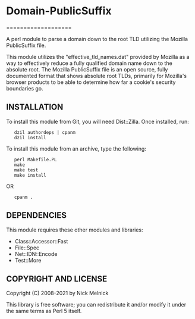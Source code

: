# Domain-PublicSuffix
===================

A perl module to parse a domain down to the root TLD utilizing the Mozilla
PublicSuffix file.

This module utilizes the "effective_tld_names.dat" provided by Mozilla as a way
to effectively reduce a fully qualified domain name down to the absolute root.
The Mozilla PublicSuffix file is an open source, fully documented format that
shows absolute root TLDs, primarily for Mozilla's browser products to be able
to determine how far a cookie's security boundaries go.

## INSTALLATION

To install this module from Git, you will need Dist::Zilla. Once installed, run:
```
   dzil authordeps | cpanm
   dzil install
```

To install this module from an archive, type the following:
```
   perl Makefile.PL
   make
   make test
   make install
```
   OR
```
   cpanm .
```

## DEPENDENCIES

This module requires these other modules and libraries:

* Class::Accessor::Fast
* File::Spec
* Net::IDN::Encode
* Test::More

## COPYRIGHT AND LICENSE

Copyright (C) 2008-2021 by Nick Melnick

This library is free software; you can redistribute it and/or modify
it under the same terms as Perl 5 itself.
